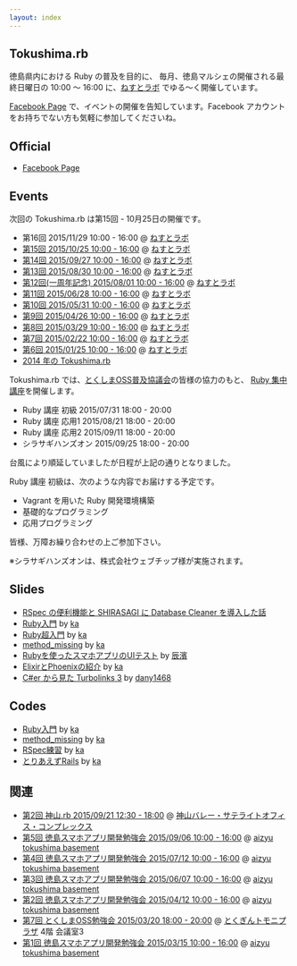 ```yaml
---
layout: index
---
```


## Tokushima.rb

徳島県内における Ruby の普及を目的に、
毎月、徳島マルシェの開催される最終日曜日の 10:00 〜 16:00 に、[ねすとラボ](http://nest-lab.net) でゆる〜く開催しています。

[Facebook Page](https://www.facebook.com/groups/tokushima.rb) で、イベントの開催を告知しています。Facebook アカウントをお持ちでない方も気軽に参加してくださいね。

## Official

* [Facebook Page](https://www.facebook.com/groups/tokushima.rb)

## Events

次回の Tokushima.rb は第15回 - 10月25日の開催です。

* 第16回 2015/11/29 10:00 - 16:00 @ [ねすとラボ](http://nest-lab.net)
* [第15回 2015/10/25 10:00 - 16:00](https://www.facebook.com/events/1648360962091234/) @ [ねすとラボ](http://nest-lab.net)
* [第14回 2015/09/27 10:00 - 16:00](https://www.facebook.com/events/1651991315080184/) @ [ねすとラボ](http://nest-lab.net)
* [第13回 2015/08/30 10:00 - 16:00](https://www.facebook.com/events/1462737444051631/) @ [ねすとラボ](http://nest-lab.net)
* [第12回(一周年記念) 2015/08/01 10:00 - 16:00](https://www.facebook.com/events/908460722528983/) @ [ねすとラボ](http://nest-lab.net)
* [第11回 2015/06/28 10:00 - 16:00](https://www.facebook.com/events/857269521016584/) @ [ねすとラボ](http://nest-lab.net)
* [第10回 2015/05/31 10:00 - 16:00](https://www.facebook.com/events/1445244589121300/) @ [ねすとラボ](http://nest-lab.net)
* [第9回 2015/04/26 10:00 - 16:00](https://www.facebook.com/events/568524076618080/) @ [ねすとラボ](http://nest-lab.net)
* [第8回 2015/03/29 10:00 - 16:00](https://www.facebook.com/events/1423946384565860) @ [ねすとラボ](http://nest-lab.net)
* [第7回 2015/02/22 10:00 - 16:00](https://www.facebook.com/events/406653309501649) @ [ねすとラボ](http://nest-lab.net)
* [第6回 2015/01/25 10:00 - 16:00](https://www.facebook.com/events/987665551249945) @ [ねすとラボ](http://nest-lab.net)
* [2014 年の Tokushima.rb](2014.html)

Tokushima.rb では、[とくしまOSS普及協議会](http://www.tokushima-oss.org/)の皆様の協力のもと、
[Ruby 集中講座](http://www.tokushima-oss.org/docs/2015061500015/)を開催します。

* Ruby 講座 初級 2015/07/31 18:00 - 20:00
* Ruby 講座 応用1 2015/08/21 18:00 - 20:00
* Ruby 講座 応用2 2015/09/11 18:00 - 20:00
* シラサギハンズオン 2015/09/25 18:00 - 20:00

台風により順延していましたが日程が上記の通りとなりました。

Ruby 講座 初級は、次のような内容でお届けする予定です。
* Vagrant を用いた Ruby 開発環境構築
* 基礎的なプログラミング
* 応用プログラミング

皆様、万障お繰り合わせの上ご参加下さい。

※シラサギハンズオンは、株式会社ウェブチップ様が実施されます。

## Slides

* [RSpec の便利機能と SHIRASAGI に Database Cleaner を導入した話](https://sunny4381.github.io/remark.js/index.html?/slides/2015-03-29/rspec-extension.md)
* [Ruby入門](http://kaosf.github.io/20140831-tokushimarb-slide) by [ka](http://www.kaosfield.net)
* [Ruby超入門](http://kaosf.github.io/20140928-tokushimarb-slide) by [ka](http://www.kaosfield.net)
* [method_missing](http://kaosf.github.io/20141026-tokushimarb-slide) by [ka](http://www.kaosfield.net)
* [Rubyを使ったスマホアプリのUIテスト](https://www.slideshare.net/secret/d0MkzQdiT8cQIK) by [辰濱](https://www.facebook.com/kenichi.tatsuhama)
* [ElixirとPhoenixの紹介](http://kaosf.github.io/20150830-tokushimarb-slide) by [ka](http://www.kaosfield.net)
* [C#er から見た Turbolinks 3](http://www.slideshare.net/dany1468/cer-turbolinks-3) by [dany1468](https://twitter.com/dany1468)

## Codes

* [Ruby入門](https://github.com/kaosf/20140831-tokushimarb-codes) by [ka](http://www.kaosfield.net)
* [method_missing](https://github.com/kaosf/20141026-tokushimarb-codes) by [ka](http://www.kaosfield.net)
* [RSpec練習](https://github.com/kaosf/20150329-tokushimarb-rspec) by [ka](http://www.kaosfield.net)
* [とりあえずRails](https://github.com/kaosf/20150426-tokushimarb-rails) by [ka](http://www.kaosfield.net)

## 関連

* [第2回 神山.rb 2015/09/21 12:30 - 18:00](https://kamiyamarb.doorkeeper.jp/events/30803) @ [神山バレー・サテライトオフィス・コンプレックス](http://www.in-kamiyama.jp/kvsoc/)
* [第5回 徳島スマホアプリ開発勉強会 2015/09/06 10:00 - 16:00](http://tokushima-app.connpass.com/event/19489/) @ [aizyu tokushima basement](http://aizyu-tokushima.com/)
* [第4回 徳島スマホアプリ開発勉強会 2015/07/12 10:00 - 16:00](http://tokushima-app.connpass.com/event/16966/) @ [aizyu tokushima basement](http://aizyu-tokushima.com/)
* [第3回 徳島スマホアプリ開発勉強会 2015/06/07 10:00 - 16:00](http://tokushima-app.connpass.com/event/15717/) @ [aizyu tokushima basement](http://aizyu-tokushima.com/)
* [第2回 徳島スマホアプリ開発勉強会 2015/04/12 10:00 - 16:00](http://tokushima-app.connpass.com/event/13225/) @ [aizyu tokushima basement](http://aizyu-tokushima.com/)
* [第7回 とくしまOSS勉強会 2015/03/20 18:00 - 20:00](http://www.tokushima-oss.org/docs/2015021800018/) @ [とくぎんトモニプラザ](http://www.tokuginplaza.com/own/index.asp) 4階 会議室3
* [第1回 徳島スマホアプリ開発勉強会 2015/03/15 10:00 - 16:00](http://tokushima-app.connpass.com/event/12115/) @ [aizyu tokushima basement](http://aizyu-tokushima.com/)
